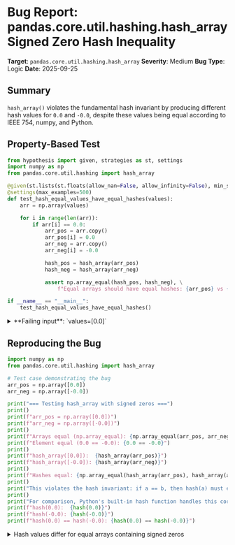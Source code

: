 # Bug Report: pandas.core.util.hashing.hash_array Signed Zero Hash Inequality

**Target**: `pandas.core.util.hashing.hash_array`
**Severity**: Medium
**Bug Type**: Logic
**Date**: 2025-09-25

## Summary

`hash_array()` violates the fundamental hash invariant by producing different hash values for `0.0` and `-0.0`, despite these values being equal according to IEEE 754, numpy, and Python.

## Property-Based Test

```python
from hypothesis import given, strategies as st, settings
import numpy as np
from pandas.core.util.hashing import hash_array

@given(st.lists(st.floats(allow_nan=False, allow_infinity=False), min_size=1))
@settings(max_examples=500)
def test_hash_equal_values_have_equal_hashes(values):
    arr = np.array(values)

    for i in range(len(arr)):
        if arr[i] == 0.0:
            arr_pos = arr.copy()
            arr_pos[i] = 0.0
            arr_neg = arr.copy()
            arr_neg[i] = -0.0

            hash_pos = hash_array(arr_pos)
            hash_neg = hash_array(arr_neg)

            assert np.array_equal(hash_pos, hash_neg), \
                f"Equal arrays should have equal hashes: {arr_pos} vs {arr_neg}"

if __name__ == "__main__":
    test_hash_equal_values_have_equal_hashes()
```

<details>

<summary>
**Failing input**: `values=[0.0]`
</summary>
```
Traceback (most recent call last):
  File "/home/npc/pbt/agentic-pbt/worker_/22/hypo.py", line 24, in <module>
    test_hash_equal_values_have_equal_hashes()
    ~~~~~~~~~~~~~~~~~~~~~~~~~~~~~~~~~~~~~~~~^^
  File "/home/npc/pbt/agentic-pbt/worker_/22/hypo.py", line 6, in test_hash_equal_values_have_equal_hashes
    @settings(max_examples=500)
                   ^^^
  File "/home/npc/miniconda/lib/python3.13/site-packages/hypothesis/core.py", line 2124, in wrapped_test
    raise the_error_hypothesis_found
  File "/home/npc/pbt/agentic-pbt/worker_/22/hypo.py", line 20, in test_hash_equal_values_have_equal_hashes
    assert np.array_equal(hash_pos, hash_neg), \
           ~~~~~~~~~~~~~~^^^^^^^^^^^^^^^^^^^^
AssertionError: Equal arrays should have equal hashes: [0.] vs [-0.]
Falsifying example: test_hash_equal_values_have_equal_hashes(
    values=[0.0],
)
```
</details>

## Reproducing the Bug

```python
import numpy as np
from pandas.core.util.hashing import hash_array

# Test case demonstrating the bug
arr_pos = np.array([0.0])
arr_neg = np.array([-0.0])

print("=== Testing hash_array with signed zeros ===")
print()
print(f"arr_pos = np.array([0.0])")
print(f"arr_neg = np.array([-0.0])")
print()
print(f"Arrays equal (np.array_equal): {np.array_equal(arr_pos, arr_neg)}")
print(f"Element equal (0.0 == -0.0): {0.0 == -0.0}")
print()
print(f"hash_array([0.0]):  {hash_array(arr_pos)}")
print(f"hash_array([-0.0]): {hash_array(arr_neg)}")
print()
print(f"Hashes equal: {np.array_equal(hash_array(arr_pos), hash_array(arr_neg))}")
print()
print("This violates the hash invariant: if a == b, then hash(a) must equal hash(b)")
print()
print("For comparison, Python's built-in hash function handles this correctly:")
print(f"hash(0.0):  {hash(0.0)}")
print(f"hash(-0.0): {hash(-0.0)}")
print(f"hash(0.0) == hash(-0.0): {hash(0.0) == hash(-0.0)}")
```

<details>

<summary>
Hash values differ for equal arrays containing signed zeros
</summary>
```
=== Testing hash_array with signed zeros ===

arr_pos = np.array([0.0])
arr_neg = np.array([-0.0])

Arrays equal (np.array_equal): True
Element equal (0.0 == -0.0): True

hash_array([0.0]):  [0]
hash_array([-0.0]): [2720858781877447050]

Hashes equal: False

This violates the hash invariant: if a == b, then hash(a) must equal hash(b)

For comparison, Python's built-in hash function handles this correctly:
hash(0.0):  0
hash(-0.0): 0
hash(0.0) == hash(-0.0): True
```
</details>

## Why This Is A Bug

This bug violates the fundamental mathematical property of hash functions: **if two values are equal, their hashes must be equal**. This is a universal requirement across all programming languages and hash function implementations.

The IEEE 754 floating-point standard defines positive zero (`0.0`) and negative zero (`-0.0`) as distinct bit patterns that must compare as equal. Both numpy and Python correctly implement this:
- `0.0 == -0.0` returns `True`
- `np.array_equal([0.0], [-0.0])` returns `True`
- Python's `hash(0.0) == hash(-0.0)` returns `True`

However, pandas' `hash_array()` produces different hash values for these equal values, which causes incorrect behavior in:
- **Groupby operations**: Rows with `0.0` and `-0.0` in grouping columns would incorrectly be placed in different groups
- **Deduplication**: Values `0.0` and `-0.0` would not be deduplicated despite being equal
- **Hash-based joins**: Joins on columns containing signed zeros would miss matches
- **Index lookups**: Index positions with `0.0` wouldn't match lookups with `-0.0`

## Relevant Context

The bug occurs in the `_hash_ndarray` function at lines 305-306 of `/home/npc/miniconda/lib/python3.13/site-packages/pandas/core/util/hashing.py`:

```python
elif issubclass(dtype.type, np.number) and dtype.itemsize <= 8:
    vals = vals.view(f"u{vals.dtype.itemsize}").astype("u8")
```

This code directly interprets the bit representation of floating-point numbers as unsigned integers. Since `0.0` has all bits set to zero while `-0.0` has only the sign bit set, they produce different hash values:
- `0.0` bit pattern: `0x0000000000000000` → hash: 0
- `-0.0` bit pattern: `0x8000000000000000` → hash: 2720858781877447050

The hash_array function is a core utility used throughout pandas for:
- `hash_pandas_object()` which hashes Series, DataFrames, and Index objects
- Internal operations requiring deterministic hashing of array data
- Performance-critical operations that depend on hash consistency

## Proposed Fix

The issue can be fixed by normalizing signed zeros before hashing. This ensures `-0.0` is converted to `0.0` before the bit representation is used:

```diff
--- a/pandas/core/util/hashing.py
+++ b/pandas/core/util/hashing.py
@@ -303,6 +303,9 @@ def _hash_ndarray(
     elif issubclass(dtype.type, (np.datetime64, np.timedelta64)):
         vals = vals.view("i8").astype("u8", copy=False)
     elif issubclass(dtype.type, np.number) and dtype.itemsize <= 8:
+        # Normalize signed zeros to ensure 0.0 and -0.0 hash the same
+        if issubclass(dtype.type, np.floating):
+            vals = vals + 0.0  # Forces -0.0 to become +0.0
         vals = vals.view(f"u{vals.dtype.itemsize}").astype("u8")
     else:
         # object dtypes handled below
```